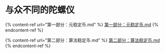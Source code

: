 # 与众不同的陀螺仪

{% content-ref url="第一部分：元稳定币.md" %}
[第一部分：元稳定币.md](第一部分：元稳定币.md)
{% endcontent-ref %}

{% content-ref url="第二部分：算法稳定币.md" %}
[第二部分：算法稳定币.md](第二部分：算法稳定币.md)
{% endcontent-ref %}
